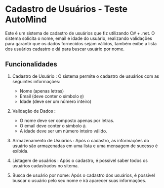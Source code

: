 # Cadastro de Usuários - Teste AutoMind

Este é um sistema de cadastro de usuários que fiz utilizando C# + .net. O sistema solicita o nome, email e idade do usuário, realizando validações para garantir que os dados fornecidos sejam válidos, também exibe a lista dos usuários cadastro e dá para buscar usuário por nome.

## Funcionalidades

1. Cadastro de Usuário : O sistema permite o cadastro de usuários com as seguintes informações:
   - Nome (apenas letras)
   - Email (deve conter o símbolo `@`)
   - Idade (deve ser um número inteiro)

2. Validação de Dados :
   - O nome deve ser composto apenas por letras.
   - O email deve conter o símbolo `@`.
   - A idade deve ser um número inteiro válido.

3. Armazenamento de Usuários : Após o cadastro, as informações do usuário são armazenadas em uma lista e uma mensagem de sucesso é exibida.

4. Listagem de usuários : Após o cadastro, é possível saber todos os usuários cadastrados no sitema.

5. Busca de usuário por nome: Após o cadastro dos usuários, é possível buscar o usuário pelo seu nome e irá aparecer suas informações.
